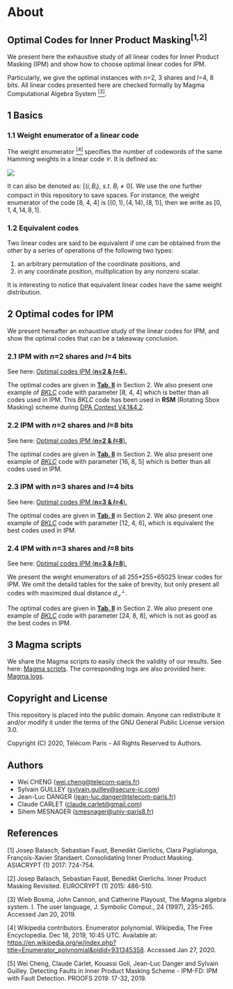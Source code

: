 
# About

## Optimal Codes for Inner Product Masking<sup>[1,2]</sup>

We present here the exhaustive study of all linear codes for Inner Product Masking (IPM) and show how to choose optimal linear codes for IPM. 

Particularly, we give the optimal instances with *n*=2, 3 shares and *l*=4, 8 bits. All linear codes presented here are checked formally by Magma Computational Algebra System [<sup>[3]</sup>](http://magma.maths.usyd.edu.au/magma/).

## 1 Basics

### 1.1 Weight enumerator of a linear code

The weight enumerator [<sup>[4]</sup>](https://en.wikipedia.org/wiki/Enumerator_polynomial) specifies the number of codewords of the same Hamming weights in a linear code $\mathcal{C}$. It is defined as:

<img src="http://latex.codecogs.com/gif.latex?W_\mathcal{C}(X, Y) = \sum_{i=0}^n B_iX^{n-i}Y^i" />

It can also be denoted as: $[ (i, B_i), ~s.t. ~B_i\neq 0]$. We use the one further compact in this repository to save spaces. For instance, the weight enumerator of the code [8, 4, 4] is $[(0, 1), (4, 14), (8, 1)]$, then we write as $[0,1, 4, 14, 8, 1]$.

### 1.2 Equivalent codes

Two linear codes are said to be equivalent if one can be obtained from the other by a series of operations of the following two types:

1) an arbitrary permutation of the coordinate positions, and
2) in any coordinate position, multiplication by any nonzero scalar.

It is interesting to notice that equivalent linear codes have the same weight distribution.

## 2 Optimal codes for IPM

We present hereafter an exhaustive study of the linear codes for IPM, and show the optimal codes that can be a takeaway conclusion.

### 2.1 IPM with *n*=2 shares and *l*=4 bits

See here: [Optimal codes IPM (**n=2 & *l*=4**).](https://nbviewer.jupyter.org/github/Qomo-CHENG/OC-IPM/blob/master/optimal_codes/ipm_codes_n2k4.ipynb)

The optimal codes are given in **[Tab. II](https://nbviewer.jupyter.org/github/Qomo-CHENG/OC-IPM/blob/master/optimal_codes/ipm_codes_n2k4.ipynb)** in Section 2. We also present one example of [*BKLC*](http://magma.maths.usyd.edu.au/magma/handbook/text/1881#21217) code with parameter [8, 4, 4] which is better than all codes used in IPM. This *BKLC* code has been used in **RSM** (Rotating Sbox Masking) scheme during [DPA Contest V4.1&4.2](http://www.dpacontest.org/v4/index.php).

### 2.2 IPM with *n*=2 shares and *l*=8 bits

See here: [Optimal codes IPM (**n=2 & *l*=8**).](https://nbviewer.jupyter.org/github/Qomo-CHENG/OC-IPM/blob/master/optimal_codes/ipm_codes_n2k8.ipynb)

The optimal codes are given in **[Tab. II](https://nbviewer.jupyter.org/github/Qomo-CHENG/OC-IPM/blob/master/optimal_codes/ipm_codes_n2k8.ipynb)** in Section 2. We also present one example of [*BKLC*](http://magma.maths.usyd.edu.au/magma/handbook/text/1881#21217) code with parameter [16, 8, 5] which is better than all codes used in IPM.

### 2.3 IPM with *n*=3 shares and *l*=4 bits

See here: [Optimal codes IPM (**n=3 & *l*=4**).](https://nbviewer.jupyter.org/github/Qomo-CHENG/OC-IPM/blob/master/optimal_codes/ipm_codes_n3k4.ipynb)

The optimal codes are given in **[Tab. II](https://nbviewer.jupyter.org/github/Qomo-CHENG/OC-IPM/blob/master/optimal_codes/ipm_codes_n3k4.ipynb)** in Section 2. We also present one example of [*BKLC*](http://magma.maths.usyd.edu.au/magma/handbook/text/1881#21217) code with parameter [12, 4, 6], which is equivalent the best codes used in IPM.

### 2.4 IPM with *n*=3 shares and *l*=8 bits

See here: [Optimal codes IPM (**n=3 & *l*=8**).](https://nbviewer.jupyter.org/github/Qomo-CHENG/OC-IPM/blob/master/optimal_codes/ipm_codes_n3k8.ipynb)

We present the weight enumerators of all 255*255=65025 linear codes for IPM. We omit the detaild tables for the sake of brevity, but only present all codes with maximized dual distance $d_{\mathcal{D}}^\perp$.

<!-- Full logs with different combinations of *$L_2$* and *$L_3$*, and also properties of the generated codes (*code parameters*, *generator matrices*, *weight enumerators*, *weight distributions*) are presented here: [Full logs for IPM with *$n=3$* shares and *$l=8$* bits](https://github.com/Qomo-CHENG/OC-IPM/blob/master/weight_enumerators/weight_code_n3k8_full.log). -->

The optimal codes are given in **[Tab. II](https://nbviewer.jupyter.org/github/Qomo-CHENG/OC-IPM/blob/master/optimal_codes/ipm_codes_n3k8.ipynb)** in Section 2. We also present one example of [*BKLC*](http://magma.maths.usyd.edu.au/magma/handbook/text/1881#21217) code with parameter [24, 8, 8], which is not as good as the best codes in IPM.


## 3 Magma scripts

We share the Magma scripts to easily check the validity of our results. See here: [Magma scripts](https://github.com/Qomo-CHENG/OC-IPM/blob/master/magma_scripts/magma_weight_code_n2k4.m). The corresponding logs are also provided here: [Magma logs](https://github.com/Qomo-CHENG/OC-IPM/blob/master/magma_scripts/magma_weight_code_n2k4.log).


## Copyright and License

This repository is placed into the public domain. Anyone can redistribute it and/or modify it under the terms of the GNU General Public License version 3.0.

Copyright (C) 2020, Télécom Paris - All Rights Reserved to Authors.

## Authors
- Wei CHENG (wei.cheng@telecom-paris.fr)
- Sylvain GUILLEY (sylvain.guilley@secure-ic.com)
- Jean-Luc DANGER (jean-luc.danger@telecom-paris.fr)
- Claude CARLET (claude.carlet@gmail.com)
- Sihem MESNAGER (smesnager@univ-paris8.fr)


## References

[1] Josep Balasch, Sebastian Faust, Benedikt Gierlichs, Clara Paglialonga, François-Xavier Standaert.
Consolidating Inner Product Masking. ASIACRYPT (1) 2017: 724-754.

[2] Josep Balasch, Sebastian Faust, Benedikt Gierlichs.
Inner Product Masking Revisited. EUROCRYPT (1) 2015: 486-510.

[3] Wieb Bosma, John Cannon, and Catherine Playoust, The Magma algebra system. I. The user language, J. Symbolic Comput., 24 (1997), 235–265. Accessed Jan 20, 2019.

[4] Wikipedia contributors. Enumerator polynomial. Wikipedia, The Free Encyclopedia. Dec 18, 2019, 10:45 UTC. Available at: https://en.wikipedia.org/w/index.php?title=Enumerator_polynomial&oldid=931345358. Accessed Jan 27, 2020.

[5] Wei Cheng, Claude Carlet, Kouassi Goli, Jean-Luc Danger and Sylvain Guilley. Detecting Faults in Inner Product Masking Scheme - IPM-FD: IPM with Fault Detection. PROOFS 2019: 17-32, 2019.